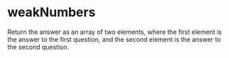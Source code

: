 # weakNumbers
Return the answer as an array of two elements, where the first element is the answer to the first question, and the second element is the answer to the second question.
